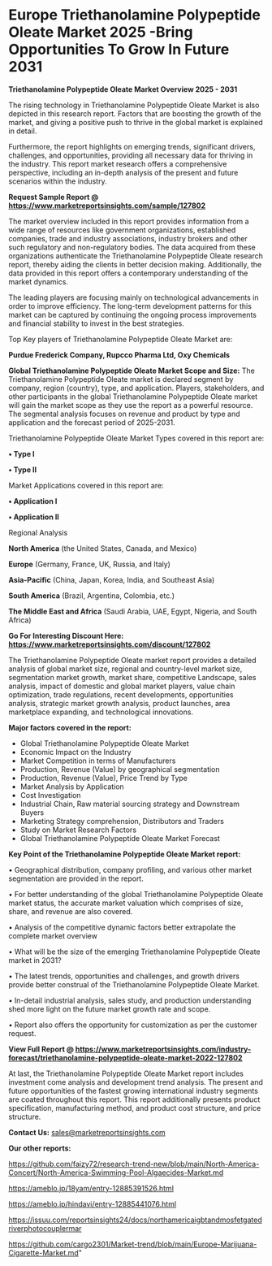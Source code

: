 # Europe Triethanolamine Polypeptide Oleate Market 2025 -Bring Opportunities To Grow In Future 2031

<Strong> Triethanolamine Polypeptide Oleate Market Overview 2025 - 2031</strong>

The rising technology in Triethanolamine Polypeptide Oleate Market is also depicted in this research report. Factors that are boosting the growth of the market, and giving a positive push to thrive in the global market is explained in detail.

Furthermore, the report highlights on emerging trends, significant drivers, challenges, and opportunities, providing all necessary data for thriving in the industry. This report market research offers a comprehensive perspective, including an in-depth analysis of the present and future scenarios within the industry.

<strong>Request Sample Report @ <a href=https://www.marketreportsinsights.com/sample/127802>https://www.marketreportsinsights.com/sample/127802</a></strong>

The market overview included in this report provides information from a wide range of resources like government organizations, established companies, trade and industry associations, industry brokers and other such regulatory and non-regulatory bodies. The data acquired from these organizations authenticate the Triethanolamine Polypeptide Oleate research report, thereby aiding the clients in better decision making. Additionally, the data provided in this report offers a contemporary understanding of the market dynamics.

The leading players are focusing mainly on technological advancements in order to improve efficiency. The long-term development patterns for this market can be captured by continuing the ongoing process improvements and financial stability to invest in the best strategies.

Top Key players of Triethanolamine Polypeptide Oleate Market are:

<strong>Purdue Frederick Company, Rupcco Pharma Ltd, Oxy Chemicals</strong>

<strong><b>Global Triethanolamine Polypeptide Oleate Market Scope and Size:</b></strong>
The Triethanolamine Polypeptide Oleate market is declared segment by company, region (country), type, and application. Players, stakeholders, and other participants in the global Triethanolamine Polypeptide Oleate market will gain the market scope as they use the report as a powerful resource. The segmental analysis focuses on revenue and product by type and application and the forecast period of 2025-2031.

Triethanolamine Polypeptide Oleate Market Types covered in this report are:

<strong>• Type I

• Type II</strong>

Market Applications covered in this report are:

<strong>• Application I

• Application II</strong> 

Regional Analysis

<strong>North America</strong> (the United States, Canada, and Mexico)

<strong>Europe</strong> (Germany, France, UK, Russia, and Italy)

<strong>Asia-Pacific</strong> (China, Japan, Korea, India, and Southeast Asia)

<strong>South America</strong> (Brazil, Argentina, Colombia, etc.)

<strong>The Middle East and Africa</strong> (Saudi Arabia, UAE, Egypt, Nigeria, and South Africa)

<strong>Go For Interesting Discount Here: <a href=https://www.marketreportsinsights.com/discount/127802>https://www.marketreportsinsights.com/discount/127802</a></strong>

The Triethanolamine Polypeptide Oleate market report provides a detailed analysis of global market size, regional and country-level market size, segmentation market growth, market share, competitive Landscape, sales analysis, impact of domestic and global market players, value chain optimization, trade regulations, recent developments, opportunities analysis, strategic market growth analysis, product launches, area marketplace expanding, and technological innovations.

<strong><b>Major factors covered in the report:</b></strong>
<ul>
  <li>Global Triethanolamine Polypeptide Oleate Market </li>
  <li>Economic Impact on the Industry</li>
  <li>Market Competition in terms of Manufacturers</li>
  <li>Production, Revenue (Value) by geographical segmentation</li>
  <li>Production, Revenue (Value), Price Trend by Type</li>
  <li>Market Analysis by Application</li>
  <li>Cost Investigation</li>
  <li>Industrial Chain, Raw material sourcing strategy and Downstream Buyers</li>
  <li>Marketing Strategy comprehension, Distributors and Traders</li>
  <li>Study on Market Research Factors</li>
  <li>Global Triethanolamine Polypeptide Oleate Market Forecast</li>
</ul>

<strong><b>Key Point of the Triethanolamine Polypeptide Oleate Market report:</b></strong>

• Geographical distribution, company profiling, and various other market segmentation are provided in the report.

• For better understanding of the global Triethanolamine Polypeptide Oleate market status, the accurate market valuation which comprises of size, share, and revenue are also covered.

• Analysis of the competitive dynamic factors better extrapolate the complete market overview

• What will be the size of the emerging Triethanolamine Polypeptide Oleate market in 2031?

• The latest trends, opportunities and challenges, and growth drivers provide better construal of the Triethanolamine Polypeptide Oleate Market.

• In-detail industrial analysis, sales study, and production understanding shed more light on the future market growth rate and scope.

• Report also offers the opportunity for customization as per the customer request.

<strong><b>View Full Report @ <a href=https://www.marketreportsinsights.com/industry-forecast/triethanolamine-polypeptide-oleate-market-2022-127802>https://www.marketreportsinsights.com/industry-forecast/triethanolamine-polypeptide-oleate-market-2022-127802</a></b></strong>


At last, the Triethanolamine Polypeptide Oleate Market report includes investment come analysis and development trend analysis. The present and future opportunities of the fastest growing international industry segments are coated throughout this report. This report additionally presents product specification, manufacturing method, and product cost structure, and price structure.

<strong>Contact Us:</strong>
sales@marketreportsinsights.com

<strong>Our other reports:</strong>

<a href=https://github.com/faizy72/research-trend-new/blob/main/North-America-Concert/North-America-Swimming-Pool-Algaecides-Market.md>https://github.com/faizy72/research-trend-new/blob/main/North-America-Concert/North-America-Swimming-Pool-Algaecides-Market.md</a>

<a href=https://ameblo.jp/18yam/entry-12885391526.html>https://ameblo.jp/18yam/entry-12885391526.html</a>

<a href=https://ameblo.jp/hindavi/entry-12885441076.html>https://ameblo.jp/hindavi/entry-12885441076.html</a>

<a href=https://issuu.com/reportsinsights24/docs/northamericaigbtandmosfetgatedriverphotocouplermar>https://issuu.com/reportsinsights24/docs/northamericaigbtandmosfetgatedriverphotocouplermar</a>

<a href=https://github.com/cargo2301/Market-trend/blob/main/Europe-Marijuana-Cigarette-Market.md>https://github.com/cargo2301/Market-trend/blob/main/Europe-Marijuana-Cigarette-Market.md</a>"
